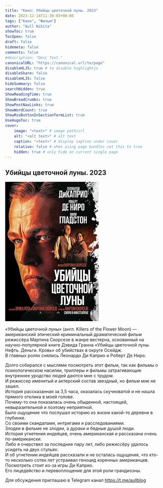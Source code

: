 ```yaml
---
title: "Кино: Убийцы цветочной луны. 2023"
date: 2023-12-14T11:30:03+00:00
tags: ["Кино", "Фильм"]
author: "Aull Nikita"
showToc: true
TocOpen: false
draft: false
hidemeta: false
comments: false
#description: "Desc Text."
canonicalURL: "https://canonical.url/to/page"
disableHLJS: true # to disable highlightjs
disableShare: false
disableHLJS: false
hideSummary: false
searchHidden: true
ShowReadingTime: true
ShowBreadCrumbs: true
ShowPostNavLinks: true
ShowWordCount: true
ShowRssButtonInSectionTermList: true
UseHugoToc: true
cover:
    image: "<text>" # image path/url
    alt: "<alt text>" # alt text
    caption: "<text>" # display caption under cover
    relative: false # when using page bundles set this to true
    hidden: true # only hide on current single page
---
```


## Убийцы цветочной луны. 2023

![luna](/das-kino/luna.jpg 'luna')

«Убийцы цветочной луны» (англ. Killers of the Flower Moon) — американский эпический криминальный драматический фильм режиссёра Мартина Скорсезе в жанре вестерна, основанный на научно-популярной книге Дэвида Гранна «Убийцы цветочной луны. Нефть. Деньги. Кровь» об убийствах в округе Осейдж.   
В главных ролях снялись Леонардо Ди Каприо и Роберт Де Ниро.

Долго собирался с мыслями посмотреть этот фильм, так как фильмы о психологическом насилии, триллеры и фильмы затрагивающие внутреннее уродство людей даются мне с трудом.   
И режиссер именитый и актерский состав звездный, но фильм мне не зашел.   
История рассказанная за 3,5 часа, оказалась скучноватой и не нашла прямого отклика в моей голове.   
Почему-то она показалась очень обыденной, настоящей, невыразительной и поэтому неприятной.   
Было ощущение что послушал историю из жизни какой-то деревни в глубинке.   
Со своими скандалами, интригами и расследованиями.   
Злодеи в фильме не злодеи, а дураки и бедные душой люди.   
История угнетения индейцев, очень американская и рассказана очень по-американски.   
Либо я очерствел за последние пару лет, либо режиссёру удалось усидеть на двух стульях:   
И об угнетении индейцев рассказали и не осталась ощущения, что кто-то несколько сотен лет устраивал геноцид коренных американцев.   
Посмотреть стоит из-за игры Ди Каприо.   
Его лицедейство и перевоплощение для этой роли грандиозны.   


Для обсуждения приглашаю в Telegram канал https://t.me/aullblog


